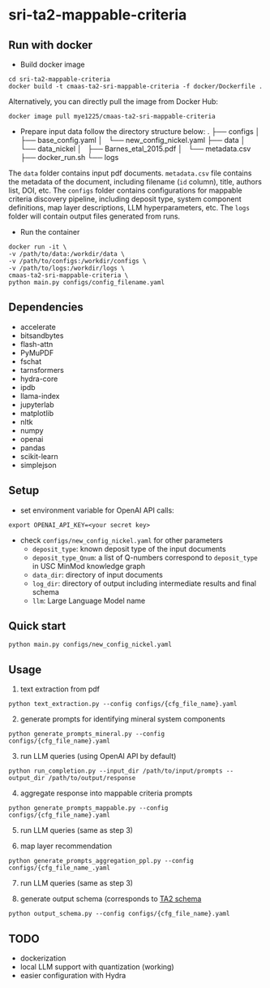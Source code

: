 # sri-ta2-mappable-criteria

## Run with docker
- Build docker image
```
cd sri-ta2-mappable-criteria
docker build -t cmaas-ta2-sri-mappable-criteria -f docker/Dockerfile .
```
Alternatively, you can directly pull the image from Docker Hub:
```
docker image pull mye1225/cmaas-ta2-sri-mappable-criteria
```

- Prepare input data
follow the directory structure below:
.
├── configs
│   ├── base_config.yaml
│   └── new_config_nickel.yaml
├── data
│   └── data_nickel
│       ├── Barnes_etal_2015.pdf
│       └── metadata.csv
├── docker_run.sh
└── logs

The `data` folder contains input pdf documents. `metadata.csv` file contains the metadata of the document, including filename (`id` column), title, authors list, DOI, etc.
The `configs` folder contains configurations for mappable criteria discovery pipeline, including deposit type, system component definitions, map layer descriptions, LLM hyperparameters, etc.
The `logs` folder will contain output files generated from runs.

- Run the container
```
docker run -it \
-v /path/to/data:/workdir/data \
-v /path/to/configs:/workdir/configs \
-v /path/to/logs:/workdir/logs \
cmaas-ta2-sri-mappable-criteria \
python main.py configs/config_filename.yaml
```

## Dependencies
- accelerate
- bitsandbytes
- flash-attn
- PyMuPDF
- fschat
- tarnsformers
- hydra-core
- ipdb
- llama-index
- jupyterlab
- matplotlib
- nltk
- numpy
- openai
- pandas
- scikit-learn
- simplejson

## Setup
- set environment variable for OpenAI API calls:
```
export OPENAI_API_KEY=<your secret key>
```

- check `configs/new_config_nickel.yaml` for other parameters
  - `deposit_type`: known deposit type of the input documents
  - `deposit_type_Qnum`: a list of Q-numbers correspond to `deposit_type` in USC MinMod knowledge graph
  - `data_dir`: directory of input documents
  - `log_dir`: directory of output including intermediate results and final schema
  - `llm`: Large Language Model name

## Quick start
```
python main.py configs/new_config_nickel.yaml
```

## Usage

1. text extraction from pdf
```
python text_extraction.py --config configs/{cfg_file_name}.yaml
```

2. generate prompts for identifying mineral system components
```
python generate_prompts_mineral.py --config configs/{cfg_file_name}.yaml
```

3. run LLM queries (using OpenAI API by default)
```
python run_completion.py --input_dir /path/to/input/prompts --output_dir /path/to/output/response
```

4. aggregate response into mappable criteria prompts
```
python generate_prompts_mappable.py --config configs/{cfg_file_name}.yaml
```

5. run LLM queries (same as step 3)

6. map layer recommendation
```
python generate_prompts_aggregation_ppl.py --config configs/{cfg_file_name_.yaml
```

7. run LLM queries (same as step 3)

8. generate output schema (corresponds to [TA2 schema](https://github.com/DARPA-CRITICALMAAS/schemas/tree/main/ta2)
```
python output_schema.py --config configs/{cfg_file_name}.yaml
```

## TODO
- dockerization
- local LLM support with quantization (working)
- easier configuration with Hydra
